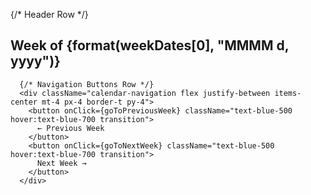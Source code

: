 {/* Header Row */}
      <div className="calendar-header text-center py-4 border-b w-full">
        <h2 className="text-lg font-semibold text-gray-700">
          Week of {format(weekDates[0], "MMMM d, yyyy")}
        </h2>
      </div>


      {/* Navigation Buttons Row */}
      <div className="calendar-navigation flex justify-between items-center mt-4 px-4 border-t py-4">
        <button onClick={goToPreviousWeek} className="text-blue-500 hover:text-blue-700 transition">
          ← Previous Week
        </button>
        <button onClick={goToNextWeek} className="text-blue-500 hover:text-blue-700 transition">
          Next Week →
        </button>
      </div>
